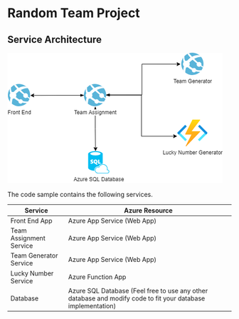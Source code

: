 # Random Team Project

## Service Architecture

![Resources](./docs/service-architecture.png)

The code sample contains the following services.

|Service|Azure Resource
|---|---|
Front End App|Azure App Service (Web App)
Team Assignment Service|Azure App Service (Web App)
Team Generator Service|Azure App Service (Web App)
Lucky Number Service | Azure Function App
Database | Azure SQL Database (Feel free to use any other database and modify code to fit your database implementation)
